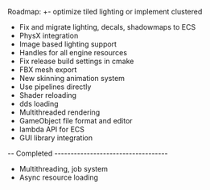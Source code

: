 Roadmap:
+- optimize tiled lighting or implement clustered
- Fix and migrate lighting, decals, shadowmaps to ECS
- PhysX integration 
- Image based lighting support
- Handles for all engine resources
- Fix release build settings in cmake
- FBX mesh export
- New skinning animation system
- Use pipelines directly
- Shader reloading
- dds loading
- Multithreaded rendering
- GameObject file format and editor
- lambda API for ECS
- GUI library integration

-- Completed -----------------------------------

+ Multithreading, job system
+ Async resource loading